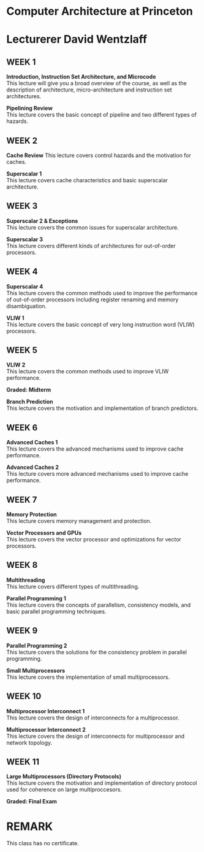# Computer Architecture at Princeton 
# Lecturerer David Wentzlaff

## WEEK 1
**Introduction, Instruction Set Architecture, and Microcode**  
This lecture will give you a broad overview of the course, as well as the description of architecture, micro-architecture and instruction set architectures.  

**Pipelining Review**  
This lecture covers the basic concept of pipeline and two different types of hazards.  

## WEEK 2
**Cache Review**
This lecture covers control hazards and the motivation for caches.  

**Superscalar 1**  
This lecture covers cache characteristics and basic superscalar architecture.  


## WEEK 3
**Superscalar 2 & Exceptions**  
This lecture covers the common issues for superscalar architecture.  

**Superscalar 3**  
This lecture covers different kinds of architectures for out-of-order processors.  


## WEEK 4
**Superscalar 4**  
This lecture covers the common methods used to improve the performance of out-of-order processors including register renaming and memory disambiguation.  

**VLIW 1**  
This lecture covers the basic concept of very long instruction word (VLIW) processors.  


## WEEK 5
**VLIW 2**  
This lecture covers the common methods used to improve VLIW performance.  

**Graded: Midterm**  

**Branch Prediction**  
This lecture covers the motivation and implementation of branch predictors.  


## WEEK 6
**Advanced Caches 1**  
This lecture covers the advanced mechanisms used to improve cache performance.  

**Advanced Caches 2**  
This lecture covers more advanced mechanisms used to improve cache performance. 


## WEEK 7
**Memory Protection**  
This lecture covers memory management and protection.  

**Vector Processors and GPUs**  
This lecture covers the vector processor and optimizations for vector processors.  


## WEEK 8
**Multithreading**  
This lecture covers different types of multithreading.  

**Parallel Programming 1**  
This lecture covers the concepts of parallelism, consistency models, and basic parallel programming techniques.  


## WEEK 9
**Parallel Programming 2**  
This lecture covers the solutions for the consistency problem in parallel programming.  

**Small Multiprocessors**  
This lecture covers the implementation of small multiprocessors.  

## WEEK 10
**Multiprocessor Interconnect 1**  
This lecture covers the design of interconnects for a multiprocessor.  

**Multiprocessor Interconnect 2**  
This lecture covers the design of interconnects for multiprocessor and network topology.  

## WEEK 11
**Large Multiprocessors (Directory Protocols)**  
This lecture covers the motivation and implementation of directory protocol used for coherence on large multiproccesors.  

**Graded: Final Exam**  


# REMARK

This class has no certificate.
